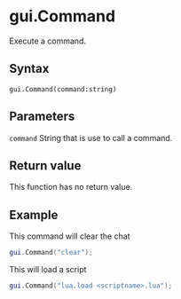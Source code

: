 # gui.Command
Execute a command.

## Syntax
```
gui.Command(command:string)
```

## Parameters
```command``` String that is use to call a command.

## Return value
This function has no return value.

## Example
This command will clear the chat
```lua
gui.Command("clear");
```

This will load a script
```lua
gui.Command("lua.load <scriptname>.lua");
```

